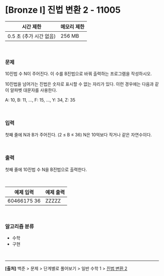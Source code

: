 # [Bronze Ⅰ] 진법 변환 2 - 11005

|시간 제한|메모리 제한|
|---|---|
|0.5 초 (추가 시간 없음)|256 MB|

<br>

### 문제
10진법 수 N이 주어진다. 이 수를 B진법으로 바꿔 출력하는 프로그램을 작성하시오.

10진법을 넘어가는 진법은 숫자로 표시할 수 없는 자리가 있다. 이런 경우에는 다음과 같이 알파벳 대문자를 사용한다.

A: 10, B: 11, ..., F: 15, ..., Y: 34, Z: 35

<br>

### 입력
첫째 줄에 N과 B가 주어진다. (2 ≤ B ≤ 36) N은 10억보다 작거나 같은 자연수이다.

<br>

### 출력
첫째 줄에 10진법 수 N을 B진법으로 출력한다.

<br>

|예제 입력|예제 출력|
|---|---|
|60466175 36|ZZZZZ|

<br>

### 알고리즘 분류
* 수학
* 구현

<br>

---
**[출처]** 백준 > 문제 > 단계별로 풀어보기 > 일반 수학 1 > [진법 변환 2](https://www.acmicpc.net/problem/11005)